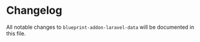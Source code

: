 # Changelog

All notable changes to `blueprint-addon-laravel-data` will be documented in this file.
